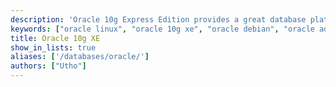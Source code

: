 ```yaml
---
description: 'Oracle 10g Express Edition provides a great database platform for development purposes, relational database study, or small to mid-size production environments.'
keywords: ["oracle linux", "oracle 10g xe", "oracle debian", "oracle administration"]
title: Oracle 10g XE
show_in_lists: true
aliases: ['/databases/oracle/']
authors: ["Utho"]
---
```


